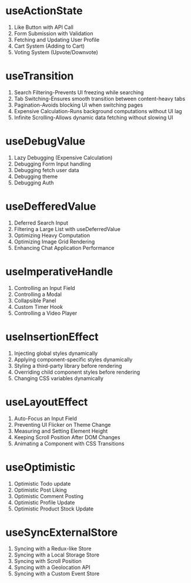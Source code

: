 # useActionState
1. Like Button with API Call
2. Form Submission with Validation
3. Fetching and Updating User Profile
4. Cart System (Adding to Cart)
5. Voting System (Upvote/Downvote)

# useTransition
1. Search Filtering-Prevents UI freezing while searching
2. Tab Switching-Ensures smooth transition between content-heavy tabs
3. Pagination-Avoids blocking UI when switching pages
4. Expensive Calculation-Runs background computations without UI lag
5. Infinite Scrolling-Allows dynamic data fetching without slowing UI

# useDebugValue
1. Lazy Debugging (Expensive Calculation)
2. Debugging Form Input handling
3. Debugging fetch user data
4. Debugging theme
5. Debugging Auth

# useDefferedValue
1. Deferred Search Input
2. Filtering a Large List with useDeferredValue
3. Optimizing Heavy Computation
4. Optimizing Image Grid Rendering
5. Enhancing Chat Application Performance

# useImperativeHandle
1. Controlling an Input Field
2. Controlling a Modal
3. Collapsible Panel
4. Custom Timer Hook
5. Controlling a Video Player

# useInsertionEffect
1. Injecting global styles dynamically
2. Applying component-specific styles dynamically
3. Styling a third-party library before rendering
4. Overriding child component styles before rendering
5. Changing CSS variables dynamically 

# useLayoutEffect
1. Auto-Focus an Input Field
2. Preventing UI Flicker on Theme Change
3. Measuring and Setting Element Height
4. Keeping Scroll Position After DOM Changes
5. Animating a Component with CSS Transitions

# useOptimistic
1. Optimistic Todo update
2. Optimistic Post Liking
3. Optimistic Comment Posting
4. Optimistic Profile Update
5. Optimistic Product Stock Update

# useSyncExternalStore
1. Syncing with a Redux-like Store
2. Syncing with a Local Storage Store
3. Syncing with Scroll Position
4. Syncing with a Geolocation API
5. Syncing with a Custom Event Store



